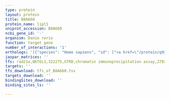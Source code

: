 ```yaml
---
type: protein
layout: protein
title: B8A660
protein_name: lipt1
uniprot_accession: B8A660
ncbi_gene_id: '-'
organism: Danio rerio
function: target gene
number_of_interactions: '1'
orthologs: '[{"species": "Homo sapiens", "id": ["<a href=\"/protein/q9y234\">Q9Y234</a>"]}, {"species": "Mus musculus", "id": ["<a href=\"/protein/q8vcm4\">Q8VCM4</a>"]}, {"species": "Rattus norvegicus", "id": ["<a href=\"/protein/d3z7z4\">D3Z7Z4</a>"]}, {"species": "Drosophila melanogaster", "id": ["<a href=\"/protein/q8sx78\">Q8SX78</a>"]}, {"species": "Caenorhabditis elegans", "id": ["<a href=\"/protein/o45303\">O45303</a>"]}, {"species": "Saccharomyces cerevisiae", "id": ["<a href=\"/protein/p47051\">P47051</a>"]}]'
jaspar_matrices: ''
tfs: rad21a,Q6TEL1,322275,GTRD,chromatin immunoprecipitation assay,27924024%5Buid%5D,No
targets: ''
tfs_download: tfs_of_B8A660.tsv
targets_download: ''
bindingSites_download: ''
binding_sites_ls: ''

---
```

